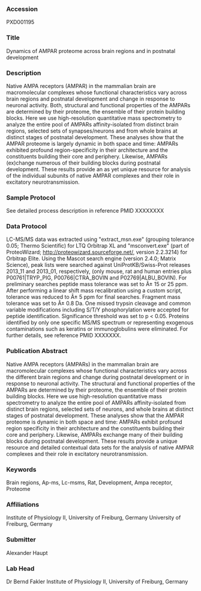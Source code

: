 ### Accession
PXD001195

### Title
Dynamics of AMPAR proteome across brain regions and in postnatal development

### Description
Native AMPA receptors (AMPAR) in the mammalian brain are macromolecular complexes whose functional characteristics vary across brain regions and postnatal development and change in response to neuronal activity. Both, structural and functional properties of the AMPARs are determined by their proteome, the ensemble of their protein building blocks. Here we use high-resolution quantitative mass spectrometry to analyze the entire pool of AMPARs affinity-isolated from distinct brain regions, selected sets of synapses/neurons and from whole brains at distinct stages of postnatal development. These analyses show that the AMPAR proteome is largely dynamic in both space and time: AMPARs exhibited profound region-specificity in their architecture and the constituents building their core and periphery. Likewise, AMPARs (ex)change numerous of their building blocks during postnatal development. These results provide an as yet unique resource for analysis of the individual subunits of native AMPAR complexes and their role in excitatory neurotransmission.

### Sample Protocol
See detailed process description in reference PMID XXXXXXXX

### Data Protocol
LC-MS/MS data was extracted using "extract_msn.exe" (grouping tolerance 0.05; Thermo Scientific) for LTQ Orbitrap XL and "msconvert.exe" (part of ProteoWizard; http://proteowizard.sourceforge.net/, version 2.2.3214) for Orbitrap Elite. Using the Mascot search engine (version 2.4.0; Matrix Science), peak lists were searched against UniProtKB/Swiss-Prot releases 2013_11 and 2013_01, respectively, (only mouse, rat and human entries plus P00761|TRYP_PIG, P00766|CTRA_BOVIN and P02769|ALBU_BOVIN). For preliminary searches peptide mass tolerance was set to Â± 15 or 25 ppm. After performing a linear shift mass recalibration using a custom script, tolerance was reduced to Â± 5 ppm for final searches. Fragment mass tolerance was set to Â± 0.8 Da. One missed trypsin cleavage and common variable modifications including S/T/Y phosphorylation were accepted for peptide identification. Significance threshold was set to p < 0.05. Proteins identified by only one specific MS/MS spectrum or representing exogenous contaminations such as keratins or immunoglobulins were eliminated.   For further details, see reference PMID XXXXXXX.

### Publication Abstract
Native AMPA receptors (AMPARs) in the mammalian brain are macromolecular complexes whose functional characteristics vary across the different brain regions and change during postnatal development or in response to neuronal activity. The structural and functional properties of the AMPARs are determined by their proteome, the ensemble of their protein building blocks. Here we use high-resolution quantitative mass spectrometry to analyze the entire pool of AMPARs affinity-isolated from distinct brain regions, selected sets of neurons, and whole brains at distinct stages of postnatal development. These analyses show that the AMPAR proteome is dynamic in both space and time: AMPARs exhibit profound region specificity in their architecture and the constituents building their core and periphery. Likewise, AMPARs exchange many of their building blocks during postnatal development. These results provide a unique resource and detailed contextual data sets for the analysis of native AMPAR complexes and their role in excitatory neurotransmission.

### Keywords
Brain regions, Ap-ms, Lc-msms, Rat, Development, Ampa receptor, Proteome

### Affiliations
Institute of Physiology II, University of Freiburg, Germany
University of Freiburg, Germany

### Submitter
Alexander Haupt

### Lab Head
Dr Bernd Fakler
Institute of Physiology II, University of Freiburg, Germany


